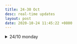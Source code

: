 ```yaml
---
title: 24-30 Oct
desc: real-time updates
layout: post
date: 2020-10-24 11:45:22 +0800
---
```


<details>
<summary>24/10 monday</summary>
<h3>24/10 monday</h3>
<p>11:49: Good morning 🌞 Was up till probably around 3am (didn't check the time) binging on a thriller novel last night and regrettably my morning is gone again. But I can still make the most out of the next 6 hours or so!</p>
<br>
<p>
📃 <b>to-do</b>
<ul>
    <li>japanese - 2 pomos ◯ ◯</li>
    <li>art - prompt for today: 'dig'</li>
    <li>a thing</li>
    <li>WATCH WORLDS</li>

</ul>

</p>
</details>
